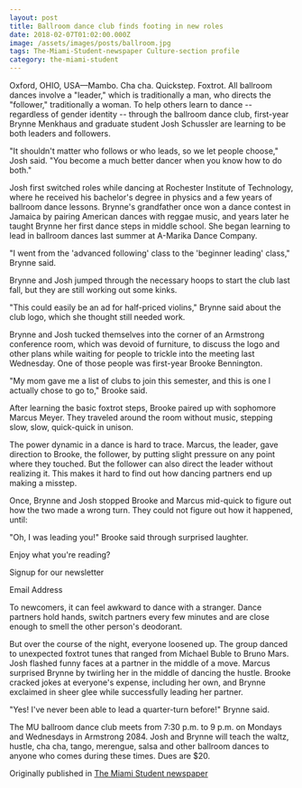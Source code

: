 ```yaml
---
layout: post
title: Ballroom dance club finds footing in new roles
date: 2018-02-07T01:02:00.000Z
image: /assets/images/posts/ballroom.jpg
tags: The-Miami-Student-newspaper Culture-section profile
category: the-miami-student
---
```

Oxford, OHIO, USA—Mambo. Cha cha. Quickstep. Foxtrot. All ballroom dances involve a "leader," which is traditionally a man, who directs the "follower," traditionally a woman. To help others learn to dance -- regardless of gender identity -- through the ballroom dance club, first-year Brynne Menkhaus and graduate student Josh Schussler are learning to be both leaders and followers.



"It shouldn't matter who follows or who leads, so we let people choose," Josh said. "You become a much better dancer when you know how to do both."



Josh first switched roles while dancing at Rochester Institute of Technology, where he received his bachelor's degree in physics and a few years of ballroom dance lessons. Brynne's grandfather once won a dance contest in Jamaica by pairing American dances with reggae music, and years later he taught Brynne her first dance steps in middle school. She began learning to lead in ballroom dances last summer at A-Marika Dance Company.



"I went from the 'advanced following' class to the 'beginner leading' class," Brynne said.



Brynne and Josh jumped through the necessary hoops to start the club last fall, but they are still working out some kinks.



"This could easily be an ad for half-priced violins," Brynne said about the club logo, which she thought still needed work.



Brynne and Josh tucked themselves into the corner of an Armstrong conference room, which was devoid of furniture, to discuss the logo and other plans while waiting for people to trickle into the meeting last Wednesday. One of those people was first-year Brooke Bennington.



"My mom gave me a list of clubs to join this semester, and this is one I actually chose to go to," Brooke said.



After learning the basic foxtrot steps, Brooke paired up with sophomore Marcus Meyer. They traveled around the room without music, stepping slow, slow, quick-quick in unison.



The power dynamic in a dance is hard to trace. Marcus, the leader, gave direction to Brooke, the follower, by putting slight pressure on any point where they touched. But the follower can also direct the leader without realizing it. This makes it hard to find out how dancing partners end up making a misstep.



Once, Brynne and Josh stopped Brooke and Marcus mid-quick to figure out how the two made a wrong turn. They could not figure out how it happened, until:



"Oh, I was leading you!" Brooke said through surprised laughter.



Enjoy what you're reading?

Signup for our newsletter

Email Address

To newcomers, it can feel awkward to dance with a stranger. Dance partners hold hands, switch partners every few minutes and are close enough to smell the other person's deodorant.



But over the course of the night, everyone loosened up. The group danced to unexpected foxtrot tunes that ranged from Michael Buble to Bruno Mars. Josh flashed funny faces at a partner in the middle of a move. Marcus surprised Brynne by twirling her in the middle of dancing the hustle. Brooke cracked jokes at everyone's expense, including her own, and Brynne exclaimed in sheer glee while successfully leading her partner.



"Yes! I've never been able to lead a quarter-turn before!" Brynne said.



The MU ballroom dance club meets from 7:30 p.m. to 9 p.m. on Mondays and Wednesdays in Armstrong 2084. Josh and Brynne will teach the waltz, hustle, cha cha, tango, merengue, salsa and other ballroom dances to anyone who comes during these times. Dues are $20.

Originally published in [The Miami Student newspaper](https://www.miamistudent.net/article/2018/02/ballroom-dance-club-finds-footing-in-new-roles?ct=content_open&cv=cbox_latest)
